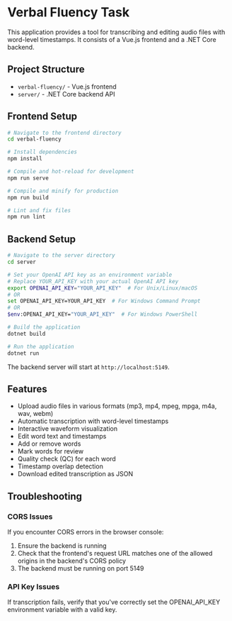 # Verbal Fluency Task

This application provides a tool for transcribing and editing audio files with word-level timestamps. It consists of a Vue.js frontend and a .NET Core backend.

## Project Structure

- `verbal-fluency/` - Vue.js frontend
- `server/` - .NET Core backend API

## Frontend Setup

```bash
# Navigate to the frontend directory
cd verbal-fluency

# Install dependencies
npm install

# Compile and hot-reload for development
npm run serve

# Compile and minify for production
npm run build

# Lint and fix files
npm run lint
```

## Backend Setup

```bash
# Navigate to the server directory
cd server

# Set your OpenAI API key as an environment variable
# Replace YOUR_API_KEY with your actual OpenAI API key
export OPENAI_API_KEY="YOUR_API_KEY"  # For Unix/Linux/macOS
# OR
set OPENAI_API_KEY=YOUR_API_KEY  # For Windows Command Prompt
# OR
$env:OPENAI_API_KEY="YOUR_API_KEY"  # For Windows PowerShell

# Build the application
dotnet build

# Run the application
dotnet run
```

The backend server will start at `http://localhost:5149`.

## Features

- Upload audio files in various formats (mp3, mp4, mpeg, mpga, m4a, wav, webm)
- Automatic transcription with word-level timestamps
- Interactive waveform visualization
- Edit word text and timestamps
- Add or remove words
- Mark words for review
- Quality check (QC) for each word
- Timestamp overlap detection
- Download edited transcription as JSON

## Troubleshooting

### CORS Issues

If you encounter CORS errors in the browser console:
1. Ensure the backend is running
2. Check that the frontend's request URL matches one of the allowed origins in the backend's CORS policy
3. The backend must be running on port 5149

### API Key Issues

If transcription fails, verify that you've correctly set the OPENAI_API_KEY environment variable with a valid key.
